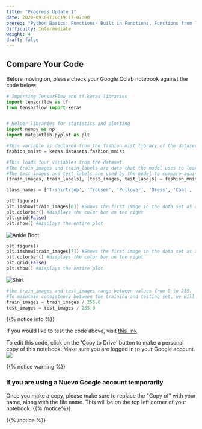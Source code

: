```yaml
---
title: "Progress Update 1"
date: 2020-09-09T16:19:17-07:00
prereq: "Python Basics: Functions- Built in Functions, Functions from libraries; Data Types- Strings, Numbers, Reading from Console; Data Structures- Lists"
difficulty: Intermediate
weight: 4
draft: false
---
```


## Compare Your Code

Before moving on, please check your Google Colab notebook against the code below:

```python
# Importing TensorFlow and tf.keras libraries
import tensorflow as tf
from tensorflow import keras 


# Helper libraries for statistics and plotting
import numpy as np
import matplotlib.pyplot as plt 
```

```python
#This variable is declared from the fashion_mist library of the datasets section
fashion_mnist = keras.datasets.fashion_mnist 
```

```python
#This loads four variables from the dataset. 
#The train_images and train_labels are data that the model uses to learn
#The test_images and test_labels are used by the model to compare against.
(train_images, train_labels), (test_images, test_labels) = fashion_mnist.load_data()
```

```python
class_names = ['T-shirt/top', 'Trouser', 'Pullover', 'Dress', 'Coat', 'Sandal', 'Shirt', 'Sneaker', 'Bag', 'Ankle boot'  ]
```

```python
plt.figure()
plt.imshow(train_images[0]) #Shows the first image in the data set as a plot or different colored pixels
plt.colorbar() #displays the color bar on the right
plt.grid(False)
plt.show() #displays the entire plot
```

![Ankle Boot](../media/a2q1.png)

```python
plt.figure()
plt.imshow(train_images[7]) #Shows the first image in the data set as a plot or different colored pixels
plt.colorbar() #displays the color bar on the right
plt.grid(False)
plt.show() #displays the entire plot
```

![Shirt](../media/a2progress2.png)

```python
#the train_images and test_images range between values from 0 to 255. 
#To maintain consistency between the training and testing set, we will divide train_images and test_images by 255
train_images = train_images / 255.0 
test_images = test_images / 255.0
```

{{% notice info %}}

If you would like to test the code above, visit <a href="https://colab.research.google.com/drive/1ndj0W1P_3uAG-L2a6LwxdJPSHbSK5WE6?usp=sharing" target="_blank">this link</a>

To edit this code, click on the 'Copy to Drive' button to make a personal copy of this notebook. Make sure you are logged in to your Google account.
![](../media/colab_copy.png)

{{% notice warning %}}
### If you are using a Nuevo Google account temporarily
Once you make a copy, please make sure to replace the "Copy of" with your name, along with the file name. This will be on the top left corner of your notebook.
{{% /notice%}}

{{% /notice %}}
